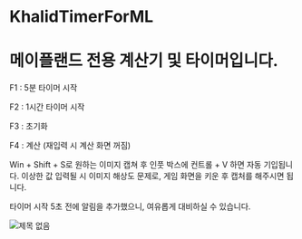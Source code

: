 # KhalidTimerForML

# 메이플랜드 전용 계산기 및 타이머입니다.


F1 : 5분 타이머 시작


F2 : 1시간 타이머 시작


F3 : 초기화


F4 : 계산 (재입력 시 계산 화면 꺼짐)

Win + Shift + S로 원하는 이미지 캡쳐 후 인풋 박스에 컨트롤 + V 하면 자동 기입됩니다.
이상한 값 입력될 시 이미지 해상도 문제로, 게임 화면을 키운 후 캡처를 해주시면 됩니다.


타이머 시작 5초 전에 알림을 추가했으니, 여유롭게 대비하실 수 있습니다.

![제목 없음](https://github.com/user-attachments/assets/c45245e8-f481-4098-a5a4-0ecfe50d1baa)
